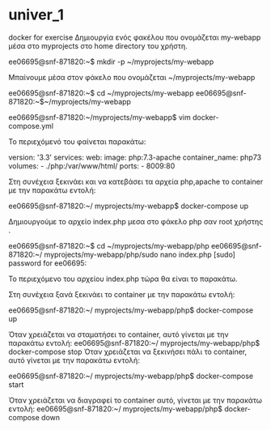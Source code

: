# univer_1
docker for exercise
Δημιουργία ενός φακέλου που ονομάζεται my-webapp μέσα στο myprojects στο home directory του χρήστη.

ee06695@snf-871820:~$ mkdir -p ~/myprojects/my-webapp

Μπαίνουμε μέσα στον φάκελο που ονομάζεται ~/myprojects/my-webapp

ee06695@snf-871820:~$ cd ~/myprojects/my-webapp
ee06695@snf-871820:~$~/myprojects/my-webapp




ee06695@snf-871820:~/myprojects/my-webapp$ vim docker-compose.yml

Το περιεχόμενό του φαίνεται παρακάτω:

version: '3.3'
services:
  web:
    image: php:7.3-apache
    container_name: php73
    volumes:
      - ./php:/var/www/html/
    ports:
      - 8009:80



Στη συνέχεια ξεκινάει και να κατεβάσει τα αρχεία php,apache το container με την παρακάτω εντολή:

ee06695@snf-871820:~/ myprojects/my-webapp$ docker-compose up



Δημιουργούμε το αρχείο index.php μεσα στο φάκελο php σαν root χρήστης
.

ee06695@snf-871820:~$ cd ~/myprojects/my-webapp/php
ee06695@snf-871820:~/ myprojects/my-webapp/php/sudo nano index.php
[sudo] password for ee06695:


Το περιεχόμενο του αρχείου index.php τώρα θα είναι το παρακάτω.

<?php
echo ‘Hello from docker’;
?>


Στη συνέχεια ξανά ξεκινάει το container με την παρακάτω εντολή:

ee06695@snf-871820:~/ myprojects/my-webapp/php$ docker-compose up

Όταν χρειάζεται να σταματήσει το container, αυτό γίνεται με την παρακάτω εντολή:
ee06695@snf-871820:~/ myprojects/my-webapp/php$ docker-compose stop
Όταν χρειάζεται να ξεκινήσει πάλι το container, αυτό γίνεται με την παρακάτω εντολή:

ee06695@snf-871820:~/ myprojects/my-webapp/php$ docker-compose start



Όταν χρειάζεται να διαγραφεί το container αυτό, γίνεται με την παρακάτω εντολή:
ee06695@snf-871820:~/ myprojects/my-webapp/php$ docker-compose down
